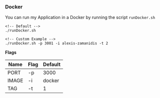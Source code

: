 ### Docker

You can run my Application in a Docker by running the script `runDocker.sh`

```
<!-- Default -->
./runDocker.sh

<!-- Custom Example -->
./runDocker.sh -p 3001 -i alexis-zamanidis -t 2
```

**Flags**

| Name  | Flag | Default |
| ----- | ---- | ------- |
| PORT  | \-p  | 3000    |
| IMAGE | \-i  | docker  |
| TAG   | \-t  | 1       |
